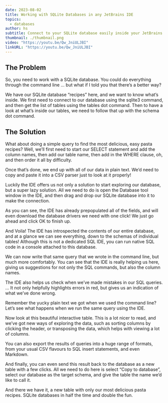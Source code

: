 ```yaml
---
date: 2023-08-02
title: Working with SQLite Databases in any JetBrains IDE
topics:
  - databases
author: hs
subtitle: Connect to your SQLite database easily inside your JetBrains IDE.
thumbnail: ./thumbnail.png
video: "https://youtu.be/Qw_JniULJBI"
linkURL: "https://youtu.be/Qw_JniULJBI"
---
```


## The Problem

So, you need to work with a SQLite database. You could do everything through the command line … but what if I told you that there’s a better way?

We have our SQLite database “recipes” here, and we want to know what’s inside. We first need to connect to our database using the sqlite3 command, and then get the list of tables using the tables dot command. Then to have a look at what’s inside our tables, we need to follow that up with the schema dot command.

## The Solution

What about doing a simple query to find the most delicious, easy pasta recipes? Well, we’ll first need to start our SELECT statement and add the column names, then add our table name, then add in the WHERE clause, oh, and then order it all by difficulty.

Once that’s done, we end up with all of our data in plain text. We’d need to copy and paste it into a CSV parser just to look at it properly!

Luckily the IDE offers us not only a solution to start exploring our database, but a super lazy solution. All we need to do is open the Database tool window in the IDE, and then drag and drop our SQLite database into it to make the connection.

As you can see, the IDE has already prepopulated all of the fields, and will even download the database drivers we need with one click! We just go ahead and click OK to finish up.

And Voila! The IDE has introspected the contents of our entire database, and at a glance we can see everything, down to the schemas of individual tables! Although this is not a dedicated SQL IDE, you can run native SQL code in a console attached to this database.

We can now write that same query that we wrote in the command line, but much more comfortably. You can see that the IDE is really helping us here, giving us suggestions for not only the SQL commands, but also the column names.

The IDE also helps us check when we’ve made mistakes in our SQL queries. …
It not only helpfully highlights errors in red, but gives us an indication of what we’ve done wrong.

Remember the yucky plain text we got when we used the command line? Let’s see what happens when we run the same query using the IDE.

Now look at this beautiful interactive table. This is a lot nicer to read, and we’ve got new ways of exploring the data, such as sorting columns by clicking the header, or transposing the data, which helps with viewing a lot of columns.

You can also export the results of queries into a huge range of formats, from your usual CSV flavours to SQL insert statements, and even Markdown.

And finally, you can even send this result back to the database as a new table with a few clicks. All we need to do here is select “Copy to database”, select our database as the target schema, and give the table the name we’d like to call it.

And there we have it, a new table with only our most delicious pasta recipes. SQLite databases in half the time and double the fun.
